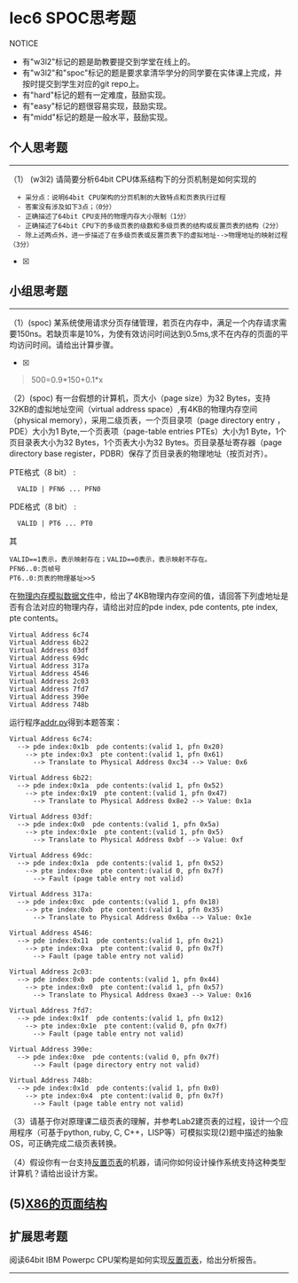 # lec6 SPOC思考题


NOTICE
- 有"w3l2"标记的题是助教要提交到学堂在线上的。
- 有"w3l2"和"spoc"标记的题是要求拿清华学分的同学要在实体课上完成，并按时提交到学生对应的git repo上。
- 有"hard"标记的题有一定难度，鼓励实现。
- 有"easy"标记的题很容易实现，鼓励实现。
- 有"midd"标记的题是一般水平，鼓励实现。


## 个人思考题
---

（1） (w3l2) 请简要分析64bit CPU体系结构下的分页机制是如何实现的
```
  + 采分点：说明64bit CPU架构的分页机制的大致特点和页表执行过程
  - 答案没有涉及如下3点；（0分）
  - 正确描述了64bit CPU支持的物理内存大小限制（1分）
  - 正确描述了64bit CPU下的多级页表的级数和多级页表的结构或反置页表的结构（2分）
  - 除上述两点外，进一步描述了在多级页表或反置页表下的虚拟地址-->物理地址的映射过程（3分）
 ```
- [x]  

>  

## 小组思考题
---

（1）(spoc) 某系统使用请求分页存储管理，若页在内存中，满足一个内存请求需要150ns。若缺页率是10%，为使有效访问时间达到0.5ms,求不在内存的页面的平均访问时间。请给出计算步骤。 

- [x]  

> 500=0.9\*150+0.1\*x

（2）(spoc) 有一台假想的计算机，页大小（page size）为32 Bytes，支持32KB的虚拟地址空间（virtual address space）,有4KB的物理内存空间（physical memory），采用二级页表，一个页目录项（page directory entry ，PDE）大小为1 Byte,一个页表项（page-table entries
PTEs）大小为1 Byte，1个页目录表大小为32 Bytes，1个页表大小为32 Bytes。页目录基址寄存器（page directory base register，PDBR）保存了页目录表的物理地址（按页对齐）。

PTE格式（8 bit） :
```
  VALID | PFN6 ... PFN0
```
PDE格式（8 bit） :
```
  VALID | PT6 ... PT0
```
其
```
VALID==1表示，表示映射存在；VALID==0表示，表示映射不存在。
PFN6..0:页帧号
PT6..0:页表的物理基址>>5
```
在[物理内存模拟数据文件](./03-2-spoc-testdata.md)中，给出了4KB物理内存空间的值，请回答下列虚地址是否有合法对应的物理内存，请给出对应的pde index, pde contents, pte index, pte contents。
```
Virtual Address 6c74
Virtual Address 6b22
Virtual Address 03df
Virtual Address 69dc
Virtual Address 317a
Virtual Address 4546
Virtual Address 2c03
Virtual Address 7fd7
Virtual Address 390e
Virtual Address 748b
```

运行程序[addr.py](./03-02-addr.py)得到本题答案：
```
Virtual Address 6c74:
  --> pde index:0x1b  pde contents:(valid 1, pfn 0x20)
    --> pte index:0x3  pte content:(valid 1, pfn 0x61)
      --> Translate to Physical Address 0xc34 --> Value: 0x6
      
Virtual Address 6b22:
  --> pde index:0x1a  pde contents:(valid 1, pfn 0x52)
    --> pte index:0x19  pte content:(valid 1, pfn 0x47)
      --> Translate to Physical Address 0x8e2 --> Value: 0x1a
      
Virtual Address 03df:
  --> pde index:0x0  pde contents:(valid 1, pfn 0x5a)
    --> pte index:0x1e  pte content:(valid 1, pfn 0x5)
      --> Translate to Physical Address 0xbf --> Value: 0xf
      
Virtual Address 69dc:
  --> pde index:0x1a  pde contents:(valid 1, pfn 0x52)
    --> pte index:0xe  pte content:(valid 0, pfn 0x7f)
      --> Fault (page table entry not valid)
      
Virtual Address 317a:
  --> pde index:0xc  pde contents:(valid 1, pfn 0x18)
    --> pte index:0xb  pte content:(valid 1, pfn 0x35)
      --> Translate to Physical Address 0x6ba --> Value: 0x1e
      
Virtual Address 4546:
  --> pde index:0x11  pde contents:(valid 1, pfn 0x21)
    --> pte index:0xa  pte content:(valid 0, pfn 0x7f)
      --> Fault (page table entry not valid)
      
Virtual Address 2c03:
  --> pde index:0xb  pde contents:(valid 1, pfn 0x44)
    --> pte index:0x0  pte content:(valid 1, pfn 0x57)
      --> Translate to Physical Address 0xae3 --> Value: 0x16
      
Virtual Address 7fd7:
  --> pde index:0x1f  pde contents:(valid 1, pfn 0x12)
    --> pte index:0x1e  pte content:(valid 0, pfn 0x7f)
      --> Fault (page table entry not valid)
      
Virtual Address 390e:
  --> pde index:0xe  pde contents:(valid 0, pfn 0x7f)
      --> Fault (page directory entry not valid)
      
Virtual Address 748b:
  --> pde index:0x1d  pde contents:(valid 1, pfn 0x0)
    --> pte index:0x4  pte content:(valid 0, pfn 0x7f)
      --> Fault (page table entry not valid)
```



（3）请基于你对原理课二级页表的理解，并参考Lab2建页表的过程，设计一个应用程序（可基于python, ruby, C, C++，LISP等）可模拟实现(2)题中描述的抽象OS，可正确完成二级页表转换。


（4）假设你有一台支持[反置页表](http://en.wikipedia.org/wiki/Page_table#Inverted_page_table)的机器，请问你如何设计操作系统支持这种类型计算机？请给出设计方案。

 (5)[X86的页面结构](http://os.cs.tsinghua.edu.cn/oscourse/OS2015/lecture06#head-1f58ea81c046bd27b196ea2c366d0a2063b304ab)
--- 

## 扩展思考题

阅读64bit IBM Powerpc CPU架构是如何实现[反置页表](http://en.wikipedia.org/wiki/Page_table#Inverted_page_table)，给出分析报告。

--- 
